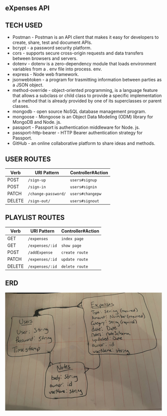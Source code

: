 ## eXpenses API

## TECH USED
 - Postman - Postman is an API client that makes it easy for developers to create, share, test and document APIs.
 - bcrypt - a password security platform.
 - cors - supports secure cross-origin requests and data transfers between browsers and servers.
 - dotenv - dotenv is a zero-dependency module that loads environment variables from a . env file into process. env.
 - express - Node web framework.
 - jsonwebtoken - a program for trasmitting information between parties as a JSON object.
 - method-override - object-oriented programming, is a language feature that allows a subclass or child class to provide a specific implementation of a method that is already provided by one of its superclasses or parent classes.
 - mongodb - open source NoSQL database management program.
 - mongoose - Mongoose is an Object Data Modeling (ODM) library for MongoDB and Node. js.
 - passport - Passport is authentication middleware for Node. js. 
 - passport-http-bearer - HTTP Bearer authentication strategy for Passport. 
 - GitHub - an online collaborative platform to share ideas and methods.

## USER ROUTES

| Verb   | URI Pattern            | Controller#Action |
|--------|------------------------|-------------------|
| POST   | `/sign-up`             | `users#signup`    |
| POST   | `/sign-in`             | `users#signin`    |
| PATCH  | `/change-password/`    | `users#changepw`  |
| DELETE | `/sign-out/`           | `users#signout`   |


## PLAYLIST ROUTES

| Verb    | URI Pattern           | Controller#Action      |
|---------|-----------------------|------------------------|
| GET     | `/expenses`            | `index page`           |
| GET     | `/expenses/:id`        | `show page`            |
| POST    | `/addExpense`          | `create route`         |
| PATCH   | `/expenses/:id`        | `update route`         |
| DELETE  | `/expenses/:id`        | `delete route`         |

## ERD

![ERD](ERD1.jpg)
 

